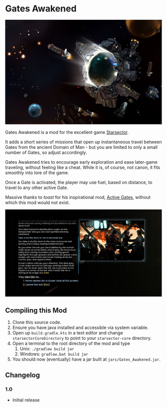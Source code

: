 # Gates Awakened

![Header, taken from Starsector](screenshot2.jpg)

Gates Awakened is a mod for the excellent game [Starsector](https://fractalsoftworks.com/).

It adds a short series of missions that open up instantaneous travel between Gates from the ancient Domain of Man - but you are limited to only a small number of Gates, so adjust accordingly.

Gates Awakened tries to encourage early exploration and ease later-game traveling, without feeling like a cheat. While it is, of course, not canon, it fits smoothly into lore of the game.

Once a Gate is activated, the player may use fuel, based on distance, to travel to any other active Gate.

Massive thanks to _toast_ for his inspirational mod, [Active Gates](https://fractalsoftworks.com/forum/index.php?topic=12791.0), without which this mod would not exist.

![Intro story screenshot](screenshot.jpg)

## Compiling this Mod

1. Clone this source code.
2. Ensure you have java installed and accessible via system variable.
3. Open up `build.gradle.kts` in a text editor and change `starsectorCoreDirectory` to point to your `starsector-core` directory.
4. Open a terminal to the root directory of the mod and type
   1. Unix: `./gradlew build jar`
   2. Windows: `gradlew.bat build jar`
5. You should now (eventually) have a jar built at `jars/Gates_Awakened.jar`.

## Changelog

### 1.0

- Initial release
